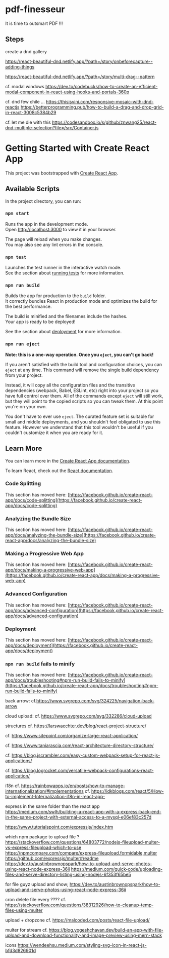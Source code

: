 # pdf-finesseur
It is time to outsmart PDF !!!

## Steps

create a dnd gallery

https://react-beautiful-dnd.netlify.app/?path=/story/onbeforecapture--adding-things

https://react-beautiful-dnd.netlify.app/?path=/story/multi-drag--pattern

cf. modal windows https://dev.to/codebucks/how-to-create-an-efficient-modal-component-in-react-using-hooks-and-portals-360p

cf. dnd few chile ... https://thisisvini.com/responsive-mosaic-with-dnd-reactjs
https://betterprogramming.pub/how-to-build-a-drag-and-drop-grid-in-react-3008c5384b29

cf. let me die with this https://codesandbox.io/s/github/znwang25/react-dnd-multiple-selection?file=/src/Container.js

# Getting Started with Create React App

This project was bootstrapped with [Create React App](https://github.com/facebook/create-react-app).

## Available Scripts

In the project directory, you can run:

### `npm start`

Runs the app in the development mode.\
Open [http://localhost:3000](http://localhost:3000) to view it in your browser.

The page will reload when you make changes.\
You may also see any lint errors in the console.

### `npm test`

Launches the test runner in the interactive watch mode.\
See the section about [running tests](https://facebook.github.io/create-react-app/docs/running-tests) for more information.

### `npm run build`

Builds the app for production to the `build` folder.\
It correctly bundles React in production mode and optimizes the build for the best performance.

The build is minified and the filenames include the hashes.\
Your app is ready to be deployed!

See the section about [deployment](https://facebook.github.io/create-react-app/docs/deployment) for more information.

### `npm run eject`

**Note: this is a one-way operation. Once you `eject`, you can't go back!**

If you aren't satisfied with the build tool and configuration choices, you can `eject` at any time. This command will remove the single build dependency from your project.

Instead, it will copy all the configuration files and the transitive dependencies (webpack, Babel, ESLint, etc) right into your project so you have full control over them. All of the commands except `eject` will still work, but they will point to the copied scripts so you can tweak them. At this point you're on your own.

You don't have to ever use `eject`. The curated feature set is suitable for small and middle deployments, and you shouldn't feel obligated to use this feature. However we understand that this tool wouldn't be useful if you couldn't customize it when you are ready for it.

## Learn More

You can learn more in the [Create React App documentation](https://facebook.github.io/create-react-app/docs/getting-started).

To learn React, check out the [React documentation](https://reactjs.org/).

### Code Splitting

This section has moved here: [https://facebook.github.io/create-react-app/docs/code-splitting](https://facebook.github.io/create-react-app/docs/code-splitting)

### Analyzing the Bundle Size

This section has moved here: [https://facebook.github.io/create-react-app/docs/analyzing-the-bundle-size](https://facebook.github.io/create-react-app/docs/analyzing-the-bundle-size)

### Making a Progressive Web App

This section has moved here: [https://facebook.github.io/create-react-app/docs/making-a-progressive-web-app](https://facebook.github.io/create-react-app/docs/making-a-progressive-web-app)

### Advanced Configuration

This section has moved here: [https://facebook.github.io/create-react-app/docs/advanced-configuration](https://facebook.github.io/create-react-app/docs/advanced-configuration)

### Deployment

This section has moved here: [https://facebook.github.io/create-react-app/docs/deployment](https://facebook.github.io/create-react-app/docs/deployment)

### `npm run build` fails to minify

This section has moved here: [https://facebook.github.io/create-react-app/docs/troubleshooting#npm-run-build-fails-to-minify](https://facebook.github.io/create-react-app/docs/troubleshooting#npm-run-build-fails-to-minify)



back arrow: cf.https://www.svgrepo.com/svg/324225/navigation-back-arrow 

cloud upload: cf. https://www.svgrepo.com/svg/332286/cloud-upload


structures
cf. https://larswaechter.dev/blog/react-project-structure/

cf. https://www.sitepoint.com/organize-large-react-application/

cf. https://www.taniarascia.com/react-architecture-directory-structure/

cf. https://blog.jscrambler.com/easy-custom-webpack-setup-for-react-js-applications/

cf. https://blog.logrocket.com/versatile-webpack-configurations-react-application/

i18n
cf. https://rainbowapps.io/en/posts/how-to-manage-internationalization/#implementations
cf. https://idkblogs.com/react/5/How-to-implement-Internalization-i18n-in-react-app-


express in the same folder than the react app
https://medium.com/swlh/building-a-react-app-with-a-express-back-end-in-the-same-project-with-external-access-to-a-mysql-e06ef83c257d

https://www.tutorialspoint.com/expressjs/index.htm

which npm package to upload file ?
https://stackoverflow.com/questions/64803772/nodejs-fileupload-multer-vs-express-fileupload-which-to-use
https://npmcompare.com/compare/express-fileupload,formidable,multer
https://github.com/expressjs/multer#readme
https://dev.to/austinbrownopspark/how-to-upload-and-serve-photos-using-react-node-express-36ii
https://medium.com/quick-code/uploading-files-and-serve-directory-listing-using-nodejs-6f353f65be5

for file guyz upload and show;
https://dev.to/austinbrownopspark/how-to-upload-and-serve-photos-using-react-node-express-36ii

cron delete file every ????
cf. https://stackoverflow.com/questions/38312926/how-to-cleanup-temp-files-using-multer

upload + dropzone
cf. https://malcoded.com/posts/react-file-upload/

multer for stream
cf. https://blog.yogeshchavan.dev/build-an-app-with-file-upload-and-download-functionality-and-image-preview-using-mern-stack








icons
https://wendeehsu.medium.com/styling-svg-icon-in-react-js-bfd3d826901d